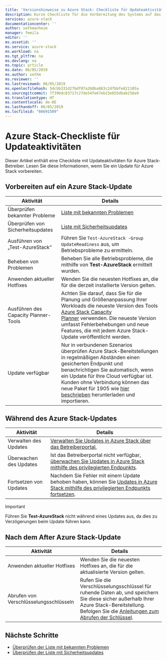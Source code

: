 ```yaml
---
title: 'Versionshinweise zu Azure Stack: Checkliste für Updateaktivitäten | Microsoft-Dokumentation'
description: Kurze Checkliste für die Vorbereitung des Systems auf das aktuelle Azure Stack-Update
services: azure-stack
documentationcenter: ''
author: sethmanheim
manager: femila
editor: ''
ms.assetid: ''
ms.service: azure-stack
ms.workload: na
ms.tgt_pltfrm: na
ms.devlang: na
ms.topic: article
ms.date: 06/05/2019
ms.author: sethm
ms.reviewer: ''
ms.lastreviewed: 06/05/2019
ms.openlocfilehash: 5dcbb331d27bdf07a268ba883c2dfbbfe821105a
ms.sourcegitcommit: 7f39bdc83717c27de54fe67eb23eb55dbab258a9
ms.translationtype: HT
ms.contentlocale: de-DE
ms.lasthandoff: 06/05/2019
ms.locfileid: "66691589"
---
```

# <a name="azure-stack-update-activity-checklist"></a>Azure Stack-Checkliste für Updateaktivitäten

Dieser Artikel enthält eine Checkliste mit Updateaktivitäten für Azure Stack-Betreiber. Lesen Sie diese Informationen, wenn Sie ein Update für Azure Stack vorbereiten.

## <a name="prepare-for-azure-stack-update"></a>Vorbereiten auf ein Azure Stack-Update

| Aktivität              | Details                                                                          |
|-----------------------|----------------------------------------------------------------------------------|
| Überprüfen bekannter Probleme   | [Liste mit bekannten Problemen](azure-stack-release-notes-known-issues-1905.md)                |
| Überprüfen von Sicherheitsupdates | [Liste mit Sicherheitsupdates](azure-stack-release-notes-security-updates-1905.md)      |
| Ausführen von „Test-AzureStack“   | Führen Sie `Test-AzureStack -Group UpdateReadiness` aus, um Betriebsprobleme zu ermitteln.      |
| Beheben von Problemen        | Beheben Sie alle Betriebsprobleme, die mithilfe von **Test-AzureStack** ermittelt wurden.                |
| Anwenden aktueller Hotfixes | Wenden Sie die neuesten Hotfixes an, die für die derzeit installierte Version gelten.         |
| Ausführen des Capacity Planner-Tools | Achten Sie darauf, dass Sie für die Planung und Größenanpassung Ihrer Workloads die neueste Version des Tools [Azure Stack Capacity Planner](https://aka.ms/azstackcapacityplanner) verwenden. Die neueste Version umfasst Fehlerbehebungen und neue Features, die mit jedem Azure Stack-Update veröffentlicht werden. |
| Update verfügbar       | Nur in verbundenen Szenarios überprüfen Azure Stack-Bereitstellungen in regelmäßigen Abständen einen gesicherten Endpunkt und benachrichtigen Sie automatisch, wenn ein Update für Ihre Cloud verfügbar ist. Kunden ohne Verbindung können das neue Paket für 1905 wie [hier beschrieben](azure-stack-apply-updates.md) herunterladen und importieren.               |

## <a name="during-azure-stack-update"></a>Während des Azure Stack-Updates

| Aktivität              | Details                                                                          |
|-----------------------|----------------------------------------------------------------------------------|
| Verwalten des Updates         | [Verwalten Sie Updates in Azure Stack über das Betreiberportal.](azure-stack-updates.md) |
| Überwachen des Updates        | Ist das Betreiberportal nicht verfügbar, [überwachen Sie Updates in Azure Stack mithilfe des privilegierten Endpunkts](azure-stack-monitor-update.md). |
| Fortsetzen von Updates            | Nachdem Sie Fehler mit einem Update behoben haben, können Sie [Updates in Azure Stack mithilfe des privilegierten Endpunkts fortsetzen](azure-stack-monitor-update.md). |

> [!IMPORTANT]  
> Führen Sie **Test-AzureStack** nicht während eines Updates aus, da dies zu Verzögerungen beim Update führen kann.

## <a name="after-azure-stack-update"></a>Nach dem After Azure Stack-Update

| Aktivität              | Details                                                                          |
|-----------------------|----------------------------------------------------------------------------------|
| Anwenden aktueller Hotfixes | Wenden Sie die neuesten Hotfixes an, die für die aktualisierte Version gelten.                          |
| Abrufen von Verschlüsselungsschlüsseln | Rufen Sie die Verschlüsselungsschlüssel für ruhende Daten ab, und speichern Sie diese sicher außerhalb Ihrer Azure Stack-Bereitstellung. Befolgen Sie die [Anleitungen zum Abrufen der Schlüssel](azure-stack-security-bitlocker.md). |

## <a name="next-steps"></a>Nächste Schritte

- [Überprüfen der Liste mit bekannten Problemen](azure-stack-release-notes-known-issues-1905.md)
- [Überprüfen der Liste mit Sicherheitsupdates](azure-stack-release-notes-security-updates-1905.md)
